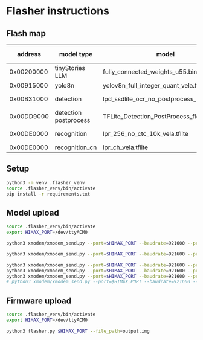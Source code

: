 # Flasher instructions

## Flash map

|  address   | model type            | model                                        | size      | size hex |
| ---------- | --------------------- | -------------------------------------------- | --------- | -------- |
| 0x00200000 | tinyStories LLM       | fully_connected_weights_u55.bin              | 7.4 MB    | 714380   |
| 0x00915000 | yolo8n                | yolov8n_full_integer_quant_vela.tflite       | 2.2 MB    | 21BFD0   |
| 0x00B31000 | detection             | lpd_ssdlite_ocr_no_postprocess_2_vela.tflite | 2.66 MB   | 2A7C20   |
| 0x00DD9000 | detection postprocess | TFLite_Detection_PostProcess_float.tflite    | 25.58 KB  | 6650     |
| 0x00DE0000 | recognition           | lpr_256_no_ctc_10k_vela.tflite               | 845.73 KB | d36f0    |
| 0x00DE0000 | recognition_cn        | lpr_ch_vela.tflite                           | 1.3 MB    | 13F5A0   |

## Setup

```bash
python3 -m venv .flasher_venv
source .flasher_venv/bin/activate
pip install -r requirements.txt
```

## Model upload

```bash
source .flasher_venv/bin/activate
export HIMAX_PORT=/dev/ttyACM0

python3 xmodem/xmodem_send.py --port=$HIMAX_PORT --baudrate=921600 --protocol=xmodem --model="../../himax/EPII_CM55M_APP_S/app/scenario_app/llama2/stories/model/fully_connected_weights_u55.bin 0x00200000 0x00000"

python3 xmodem/xmodem_send.py --port=$HIMAX_PORT --baudrate=921600 --protocol=xmodem --model="../../models/yolo/yolov8n_full_integer_quant_vela.tflite 0x00915000 0x00000"

python3 xmodem/xmodem_send.py --port=$HIMAX_PORT --baudrate=921600 --protocol=xmodem --model="../../models/lpd/lpd_ssdlite_ocr_no_postprocess_2_vela.tflite 0x00B31000 0x00000"
python3 xmodem/xmodem_send.py --port=$HIMAX_PORT --baudrate=921600 --protocol=xmodem --model="../../models/lpd/TFLite_Detection_PostProcess_float.tflite 0x00DD9000 0x00000"
python3 xmodem/xmodem_send.py --port=$HIMAX_PORT --baudrate=921600 --protocol=xmodem --model="../../models/lpr/chinese/lpr_ch_vela.tflite 0x00DE0000 0x00000"
# python3 xmodem/xmodem_send.py --port=$HIMAX_PORT --baudrate=921600 --protocol=xmodem --model="../../models/lpr/lpr_256_no_ctc_10k_vela.tflite 0x200000 0x00000"

```

## Firmware upload

```bash
source .flasher_venv/bin/activate
export HIMAX_PORT=/dev/ttyACM0

python3 flasher.py $HIMAX_PORT --file_path=output.img
```

